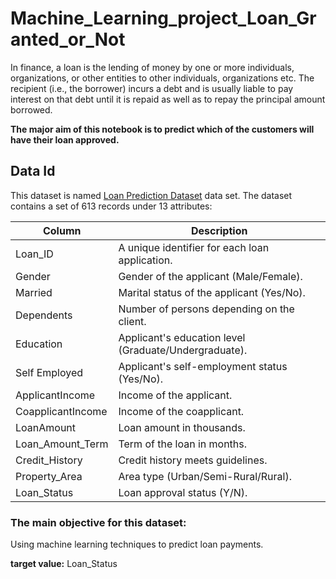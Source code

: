 # Machine_Learning_project_Loan_Granted_or_Not
In finance, a loan is the lending of money by one or more individuals, organizations, or other entities to other individuals, organizations etc. The recipient (i.e., the borrower) incurs a debt and is usually liable to pay interest on that debt until it is repaid as well as to repay the principal amount borrowed. 

**The major aim of this notebook is to predict which of the customers will have their loan approved.**

## Data Id
This dataset is named [Loan Prediction Dataset](https://www.kaggle.com/datasets/altruistdelhite04/loan-prediction-problem-dataset) data set. The dataset contains a set of 613 records under 13 attributes:

| Column             | Description                                       |
|--------------------|---------------------------------------------------|
| Loan_ID            | A unique identifier for each loan application.    |
| Gender             | Gender of the applicant (Male/Female).           |
| Married            | Marital status of the applicant (Yes/No).        |
| Dependents         | Number of persons depending on the client.       |
| Education          | Applicant's education level (Graduate/Undergraduate). |
| Self Employed      | Applicant's self-employment status (Yes/No).     |
| ApplicantIncome    | Income of the applicant.                         |
| CoapplicantIncome  | Income of the coapplicant.                       |
| LoanAmount         | Loan amount in thousands.                        |
| Loan_Amount_Term   | Term of the loan in months.                      |
| Credit_History     | Credit history meets guidelines.                 |
| Property_Area      | Area type (Urban/Semi-Rural/Rural).              |
| Loan_Status        | Loan approval status (Y/N).                      |

### The main objective for this dataset:
Using machine learning techniques to predict loan payments.

**target value:** Loan_Status
